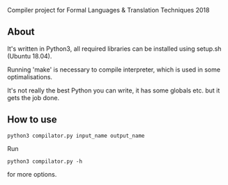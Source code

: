 Compiler project for Formal Languages & Translation Techniques 2018

## About
It's written in Python3, all required libraries can be installed using setup.sh (Ubuntu 18.04).

Running 'make' is necessary to compile interpreter, which is used in some optimalisations.

It's not really the best Python you can write, it has some globals etc. but it gets the job done.

## How to use
```
python3 compilator.py input_name output_name
```

Run
```
python3 compilator.py -h
```
for more options.